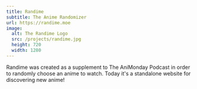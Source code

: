 ```yaml
---
title: Randime
subtitle: The Anime Randomizer
url: https://randime.moe
image:
  alt: The Randime Logo
  src: /projects/randime.jpg
  height: 720
  width: 1280
---
```


Randime was created as a supplement to The AniMonday Podcast in order to randomly choose an anime to watch. Today it's a standalone website for discovering new anime!
